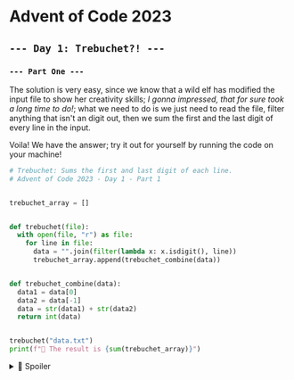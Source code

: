 # Advent of Code 2023

## `--- Day 1: Trebuchet?! ---`

### `--- Part One ---`
The solution is very easy, since we know that a wild elf has modified the input file to show her creativity skills;
*I gonna impressed, that for sure took a long time to do!*; what we need to do is 
we just need to read the file, filter anything that isn't an digit out, then we sum the first and the last digit of every line in the input.

Voila! We have the answer; try it out for yourself by running the code on your machine!


```python
# Trebuchet: Sums the first and last digit of each line.
# Advent of Code 2023 - Day 1 - Part 1


trebuchet_array = []


def trebuchet(file):
  with open(file, "r") as file:
    for line in file:
      data = "".join(filter(lambda x: x.isdigit(), line))
      trebuchet_array.append(trebuchet_combine(data))


def trebuchet_combine(data):
  data1 = data[0]
  data2 = data[-1]
  data = str(data1) + str(data2)
  return int(data)


trebuchet("data.txt")
print(f"🥞 The result is {sum(trebuchet_array)}")
```

<details>
  <summary>🚧 Spoiler</summary>

  The answer is `53386`, that's because we appended the result of the data that have been stripped of anything that isn't a digit (`trebuchet()` and `trebuchet_combine(data)`), then we summed the first and the last digit of each line (`sum(trebuchet_array)`).

  ```python
  def trebuchet(file):
    # We open the file, read it, and go through
    # each line to filter out anything that isn't a digit.

    # We send the data that have been filtered to `trebuchet_combine` function

    # We append the result of the data that have been combined to `trebuchet_array`
    # so we can sum it later.

    with open(file, "r") as file:
      for line in file:
        data = "".join(filter(lambda x: x.isdigit(), line))
        trebuchet_array.append(trebuchet_combine(data))


  def trebuchet_combine(data):
    data1 = data[0]
    data2 = data[-1]
    data = str(data1) + str(data2)
    return int(data)


  trebuchet("data.txt")
  print(f"🥞 The result is {sum(trebuchet_array)}") # Sum the first and the last digit of each line.
  ```
</details>

